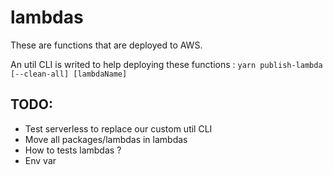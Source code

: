 # lambdas

These are functions that are deployed to AWS.

An util CLI is writed to help deploying these functions :
`yarn publish-lambda [--clean-all] [lambdaName]`

## TODO:

- Test serverless to replace our custom util CLI
- Move all packages/lambdas in lambdas
- How to tests lambdas ?
- Env var
